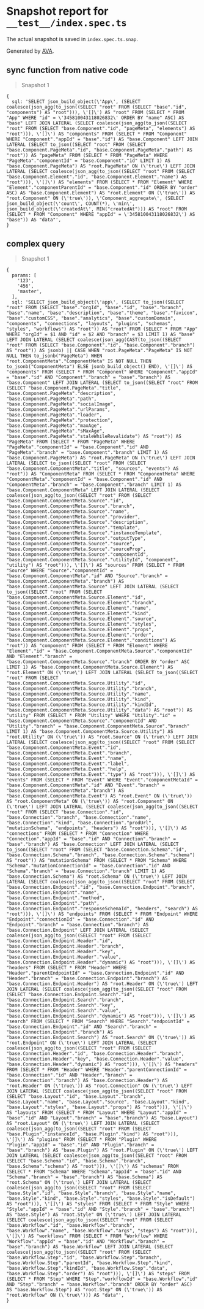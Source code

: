 # Snapshot report for `__test__/index.spec.ts`

The actual snapshot is saved in `index.spec.ts.snap`.

Generated by [AVA](https://avajs.dev).

## sync function from native code

> Snapshot 1

    {
      sql: 'SELECT json_build_object(\'App\', (SELECT coalesce(json_agg(to_json((SELECT "root" FROM (SELECT "base"."id", "components") AS "root"))), \'[]\') AS "root" FROM (SELECT * FROM "App" WHERE "id" = \'345810043118026832\' ORDER BY "name" ASC) AS "base" LEFT JOIN LATERAL (SELECT coalesce(json_agg(to_json((SELECT "root" FROM (SELECT "base.Component"."id", "pageMeta", "elements") AS "root"))), \'[]\') AS "components" FROM (SELECT * FROM "Component" WHERE "Component"."appId" = "base"."id") AS "base.Component" LEFT JOIN LATERAL (SELECT to_json((SELECT "root" FROM (SELECT "base.Component.PageMeta"."id", "base.Component.PageMeta"."path") AS "root")) AS "pageMeta" FROM (SELECT * FROM "PageMeta" WHERE "PageMeta"."componentId" = "base.Component"."id" LIMIT 1) AS "base.Component.PageMeta") AS "root.PageMeta" ON (\'true\') LEFT JOIN LATERAL (SELECT coalesce(json_agg(to_json((SELECT "root" FROM (SELECT "base.Component.Element"."id", "base.Component.Element"."name") AS "root"))), \'[]\') AS "elements" FROM (SELECT * FROM "Element" WHERE "Element"."componentParentId" = "base.Component"."id" ORDER BY "order" ASC) AS "base.Component.Element") AS "root.Element" ON (\'true\')) AS "root.Component" ON (\'true\')), \'Component_aggregate\', (SELECT json_build_object(\'count\', COUNT(*), \'min\', json_build_object(\'createdAt\', MIN("createdAt"))) AS "root" FROM (SELECT * FROM "Component" WHERE "appId" = \'345810043118026832\') AS "base")) AS "data"',
    }

## complex query

> Snapshot 1

    {
      params: [
        '123',
        '456',
        'master',
      ],
      sql: 'SELECT json_build_object(\'app\', (SELECT to_json((SELECT "root" FROM (SELECT "base"."orgId", "base"."id", "base"."branch", "base"."name", "base"."description", "base"."theme", "base"."favicon", "base"."customCSS", "base"."analytics", "base"."customDomain", "components", "connections", "layouts", "plugins", "schemas", "styles", "workflows") AS "root")) AS "root" FROM (SELECT * FROM "App" WHERE "orgId" = $1 AND "id" = $2 AND "branch" = $3 LIMIT 1) AS "base" LEFT JOIN LATERAL (SELECT coalesce(json_agg(CAST(to_json((SELECT "root" FROM (SELECT "base.Component"."id", "base.Component"."branch") AS "root")) AS jsonb) || CASE WHEN "root.PageMeta"."PageMeta" IS NOT NULL THEN to_jsonb("PageMeta") WHEN "root.ComponentMeta"."ComponentMeta" IS NOT NULL THEN to_jsonb("ComponentMeta") ELSE jsonb_build_object() END), \'[]\') AS "components" FROM (SELECT * FROM "Component" WHERE "Component"."appId" = "base"."id" AND "Component"."branch" = "base"."branch") AS "base.Component" LEFT JOIN LATERAL (SELECT to_json((SELECT "root" FROM (SELECT "base.Component.PageMeta"."title", "base.Component.PageMeta"."description", "base.Component.PageMeta"."path", "base.Component.PageMeta"."socialImage", "base.Component.PageMeta"."urlParams", "base.Component.PageMeta"."loader", "base.Component.PageMeta"."protection", "base.Component.PageMeta"."maxAge", "base.Component.PageMeta"."sMaxAge", "base.Component.PageMeta"."staleWhileRevalidate") AS "root")) AS "PageMeta" FROM (SELECT * FROM "PageMeta" WHERE "PageMeta"."componentId" = "base.Component"."id" AND "PageMeta"."branch" = "base.Component"."branch" LIMIT 1) AS "base.Component.PageMeta") AS "root.PageMeta" ON (\'true\') LEFT JOIN LATERAL (SELECT to_json((SELECT "root" FROM (SELECT "base.Component.ComponentMeta"."title", "sources", "events") AS "root")) AS "ComponentMeta" FROM (SELECT * FROM "ComponentMeta" WHERE "ComponentMeta"."componentId" = "base.Component"."id" AND "ComponentMeta"."branch" = "base.Component"."branch" LIMIT 1) AS "base.Component.ComponentMeta" LEFT JOIN LATERAL (SELECT coalesce(json_agg(to_json((SELECT "root" FROM (SELECT "base.Component.ComponentMeta.Source"."id", "base.Component.ComponentMeta.Source"."branch", "base.Component.ComponentMeta.Source"."name", "base.Component.ComponentMeta.Source"."provider", "base.Component.ComponentMeta.Source"."description", "base.Component.ComponentMeta.Source"."template", "base.Component.ComponentMeta.Source"."instanceTemplate", "base.Component.ComponentMeta.Source"."outputType", "base.Component.ComponentMeta.Source"."source", "base.Component.ComponentMeta.Source"."sourceProp", "base.Component.ComponentMeta.Source"."componentId", "base.Component.ComponentMeta.Source"."utilityId", "component", "utility") AS "root"))), \'[]\') AS "sources" FROM (SELECT * FROM "Source" WHERE "Source"."componentId" = "base.Component.ComponentMeta"."id" AND "Source"."branch" = "base.Component.ComponentMeta"."branch") AS "base.Component.ComponentMeta.Source" LEFT JOIN LATERAL (SELECT to_json((SELECT "root" FROM (SELECT "base.Component.ComponentMeta.Source.Element"."id", "base.Component.ComponentMeta.Source.Element"."branch", "base.Component.ComponentMeta.Source.Element"."name", "base.Component.ComponentMeta.Source.Element"."kind", "base.Component.ComponentMeta.Source.Element"."source", "base.Component.ComponentMeta.Source.Element"."styles", "base.Component.ComponentMeta.Source.Element"."props", "base.Component.ComponentMeta.Source.Element"."order", "base.Component.ComponentMeta.Source.Element"."conditions") AS "root")) AS "component" FROM (SELECT * FROM "Element" WHERE "Element"."id" = "base.Component.ComponentMeta.Source"."componentId" AND "Element"."branch" = "base.Component.ComponentMeta.Source"."branch" ORDER BY "order" ASC LIMIT 1) AS "base.Component.ComponentMeta.Source.Element") AS "root.Element" ON (\'true\') LEFT JOIN LATERAL (SELECT to_json((SELECT "root" FROM (SELECT "base.Component.ComponentMeta.Source.Utility"."id", "base.Component.ComponentMeta.Source.Utility"."branch", "base.Component.ComponentMeta.Source.Utility"."name", "base.Component.ComponentMeta.Source.Utility"."kind", "base.Component.ComponentMeta.Source.Utility"."kindId", "base.Component.ComponentMeta.Source.Utility"."data") AS "root")) AS "utility" FROM (SELECT * FROM "Utility" WHERE "Utility"."id" = "base.Component.ComponentMeta.Source"."componentId" AND "Utility"."branch" = "base.Component.ComponentMeta.Source"."branch" LIMIT 1) AS "base.Component.ComponentMeta.Source.Utility") AS "root.Utility" ON (\'true\')) AS "root.Source" ON (\'true\') LEFT JOIN LATERAL (SELECT coalesce(json_agg(to_json((SELECT "root" FROM (SELECT "base.Component.ComponentMeta.Event"."id", "base.Component.ComponentMeta.Event"."branch", "base.Component.ComponentMeta.Event"."name", "base.Component.ComponentMeta.Event"."label", "base.Component.ComponentMeta.Event"."help", "base.Component.ComponentMeta.Event"."type") AS "root"))), \'[]\') AS "events" FROM (SELECT * FROM "Event" WHERE "Event"."componentMetaId" = "base.Component.ComponentMeta"."id" AND "Event"."branch" = "base.Component.ComponentMeta"."branch") AS "base.Component.ComponentMeta.Event") AS "root.Event" ON (\'true\')) AS "root.ComponentMeta" ON (\'true\')) AS "root.Component" ON (\'true\') LEFT JOIN LATERAL (SELECT coalesce(json_agg(to_json((SELECT "root" FROM (SELECT "base.Connection"."id", "base.Connection"."branch", "base.Connection"."name", "base.Connection"."kind", "base.Connection"."prodUrl", "mutationSchema", "endpoints", "headers") AS "root"))), \'[]\') AS "connections" FROM (SELECT * FROM "Connection" WHERE "Connection"."appId" = "base"."id" AND "Connection"."branch" = "base"."branch") AS "base.Connection" LEFT JOIN LATERAL (SELECT to_json((SELECT "root" FROM (SELECT "base.Connection.Schema"."id", "base.Connection.Schema"."branch", "base.Connection.Schema"."schema") AS "root")) AS "mutationSchema" FROM (SELECT * FROM "Schema" WHERE "Schema"."mutationConnectionId" = "base.Connection"."id" AND "Schema"."branch" = "base.Connection"."branch" LIMIT 1) AS "base.Connection.Schema") AS "root.Schema" ON (\'true\') LEFT JOIN LATERAL (SELECT coalesce(json_agg(to_json((SELECT "root" FROM (SELECT "base.Connection.Endpoint"."id", "base.Connection.Endpoint"."branch", "base.Connection.Endpoint"."name", "base.Connection.Endpoint"."method", "base.Connection.Endpoint"."path", "base.Connection.Endpoint"."responseSchemaId", "headers", "search") AS "root"))), \'[]\') AS "endpoints" FROM (SELECT * FROM "Endpoint" WHERE "Endpoint"."connectionId" = "base.Connection"."id" AND "Endpoint"."branch" = "base.Connection"."branch") AS "base.Connection.Endpoint" LEFT JOIN LATERAL (SELECT coalesce(json_agg(to_json((SELECT "root" FROM (SELECT "base.Connection.Endpoint.Header"."id", "base.Connection.Endpoint.Header"."branch", "base.Connection.Endpoint.Header"."key", "base.Connection.Endpoint.Header"."value", "base.Connection.Endpoint.Header"."dynamic") AS "root"))), \'[]\') AS "headers" FROM (SELECT * FROM "Header" WHERE "Header"."parentEndpointId" = "base.Connection.Endpoint"."id" AND "Header"."branch" = "base.Connection.Endpoint"."branch") AS "base.Connection.Endpoint.Header") AS "root.Header" ON (\'true\') LEFT JOIN LATERAL (SELECT coalesce(json_agg(to_json((SELECT "root" FROM (SELECT "base.Connection.Endpoint.Search"."id", "base.Connection.Endpoint.Search"."branch", "base.Connection.Endpoint.Search"."key", "base.Connection.Endpoint.Search"."value", "base.Connection.Endpoint.Search"."dynamic") AS "root"))), \'[]\') AS "search" FROM (SELECT * FROM "Search" WHERE "Search"."endpointId" = "base.Connection.Endpoint"."id" AND "Search"."branch" = "base.Connection.Endpoint"."branch") AS "base.Connection.Endpoint.Search") AS "root.Search" ON (\'true\')) AS "root.Endpoint" ON (\'true\') LEFT JOIN LATERAL (SELECT coalesce(json_agg(to_json((SELECT "root" FROM (SELECT "base.Connection.Header"."id", "base.Connection.Header"."branch", "base.Connection.Header"."key", "base.Connection.Header"."value", "base.Connection.Header"."dynamic") AS "root"))), \'[]\') AS "headers" FROM (SELECT * FROM "Header" WHERE "Header"."parentConnectionId" = "base.Connection"."id" AND "Header"."branch" = "base.Connection"."branch") AS "base.Connection.Header") AS "root.Header" ON (\'true\')) AS "root.Connection" ON (\'true\') LEFT JOIN LATERAL (SELECT coalesce(json_agg(to_json((SELECT "root" FROM (SELECT "base.Layout"."id", "base.Layout"."branch", "base.Layout"."name", "base.Layout"."source", "base.Layout"."kind", "base.Layout"."styles", "base.Layout"."props") AS "root"))), \'[]\') AS "layouts" FROM (SELECT * FROM "Layout" WHERE "Layout"."appId" = "base"."id" AND "Layout"."branch" = "base"."branch") AS "base.Layout") AS "root.Layout" ON (\'true\') LEFT JOIN LATERAL (SELECT coalesce(json_agg(to_json((SELECT "root" FROM (SELECT "base.Plugin"."instanceId", "base.Plugin"."kind") AS "root"))), \'[]\') AS "plugins" FROM (SELECT * FROM "Plugin" WHERE "Plugin"."appId" = "base"."id" AND "Plugin"."branch" = "base"."branch") AS "base.Plugin") AS "root.Plugin" ON (\'true\') LEFT JOIN LATERAL (SELECT coalesce(json_agg(to_json((SELECT "root" FROM (SELECT "base.Schema"."id", "base.Schema"."branch", "base.Schema"."schema") AS "root"))), \'[]\') AS "schemas" FROM (SELECT * FROM "Schema" WHERE "Schema"."appId" = "base"."id" AND "Schema"."branch" = "base"."branch") AS "base.Schema") AS "root.Schema" ON (\'true\') LEFT JOIN LATERAL (SELECT coalesce(json_agg(to_json((SELECT "root" FROM (SELECT "base.Style"."id", "base.Style"."branch", "base.Style"."name", "base.Style"."kind", "base.Style"."styles", "base.Style"."isDefault") AS "root"))), \'[]\') AS "styles" FROM (SELECT * FROM "Style" WHERE "Style"."appId" = "base"."id" AND "Style"."branch" = "base"."branch") AS "base.Style") AS "root.Style" ON (\'true\') LEFT JOIN LATERAL (SELECT coalesce(json_agg(to_json((SELECT "root" FROM (SELECT "base.Workflow"."id", "base.Workflow"."branch", "base.Workflow"."name", "base.Workflow"."args", "steps") AS "root"))), \'[]\') AS "workflows" FROM (SELECT * FROM "Workflow" WHERE "Workflow"."appId" = "base"."id" AND "Workflow"."branch" = "base"."branch") AS "base.Workflow" LEFT JOIN LATERAL (SELECT coalesce(json_agg(to_json((SELECT "root" FROM (SELECT "base.Workflow.Step"."id", "base.Workflow.Step"."branch", "base.Workflow.Step"."parentId", "base.Workflow.Step"."kind", "base.Workflow.Step"."kindId", "base.Workflow.Step"."data", "base.Workflow.Step"."order") AS "root"))), \'[]\') AS "steps" FROM (SELECT * FROM "Step" WHERE "Step"."workflowId" = "base.Workflow"."id" AND "Step"."branch" = "base.Workflow"."branch" ORDER BY "order" ASC) AS "base.Workflow.Step") AS "root.Step" ON (\'true\')) AS "root.Workflow" ON (\'true\'))) AS "data"',
    }
